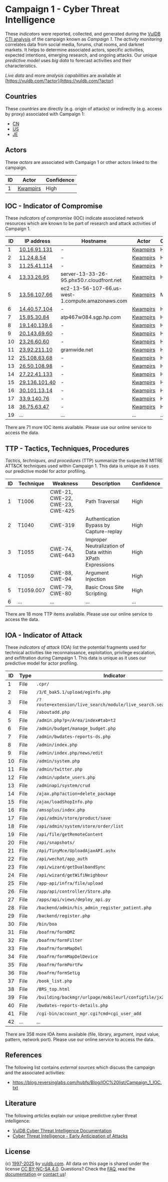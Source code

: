 # Campaign 1 - Cyber Threat Intelligence

These _indicators_ were reported, collected, and generated during the [VulDB CTI analysis](https://vuldb.com/?kb.cti) of the campaign known as _Campaign 1_. The _activity monitoring_ correlates data from social media, forums, chat rooms, and darknet markets. It helps to determine associated actors, specific activities, expected intentions, emerging research, and ongoing attacks. Our unique _predictive model_ uses _big data_ to forecast activities and their characteristics.

_Live data_ and more _analysis capabilities_ are available at [https://vuldb.com/?actor](https://vuldb.com/?actor)

## Countries

These _countries_ are directly (e.g. origin of attacks) or indirectly (e.g. access by proxy) associated with Campaign 1:

* [CN](https://vuldb.com/?country.cn)
* [US](https://vuldb.com/?country.us)
* [JE](https://vuldb.com/?country.je)

## Actors

These _actors_ are associated with Campaign 1 or other actors linked to the campaign.

ID | Actor | Confidence
-- | ----- | ----------
1 | [Kwampirs](https://vuldb.com/?actor.kwampirs) | High

## IOC - Indicator of Compromise

These _indicators of compromise_ (IOC) indicate associated network resources which are known to be part of research and attack activities of Campaign 1.

ID | IP address | Hostname | Actor | Confidence
-- | ---------- | -------- | ----- | ----------
1 | [10.16.91.131](https://vuldb.com/?ip.10.16.91.131) | - | [Kwampirs](https://vuldb.com/?actor.kwampirs) | High
2 | [11.24.8.54](https://vuldb.com/?ip.11.24.8.54) | - | [Kwampirs](https://vuldb.com/?actor.kwampirs) | High
3 | [11.25.41.114](https://vuldb.com/?ip.11.25.41.114) | - | [Kwampirs](https://vuldb.com/?actor.kwampirs) | High
4 | [13.33.26.95](https://vuldb.com/?ip.13.33.26.95) | server-13-33-26-95.phx50.r.cloudfront.net | [Kwampirs](https://vuldb.com/?actor.kwampirs) | High
5 | [13.56.107.66](https://vuldb.com/?ip.13.56.107.66) | ec2-13-56-107-66.us-west-1.compute.amazonaws.com | [Kwampirs](https://vuldb.com/?actor.kwampirs) | Medium
6 | [14.40.57.104](https://vuldb.com/?ip.14.40.57.104) | - | [Kwampirs](https://vuldb.com/?actor.kwampirs) | High
7 | [15.85.30.84](https://vuldb.com/?ip.15.85.30.84) | atp467w084.sgp.hp.com | [Kwampirs](https://vuldb.com/?actor.kwampirs) | High
8 | [19.140.139.6](https://vuldb.com/?ip.19.140.139.6) | - | [Kwampirs](https://vuldb.com/?actor.kwampirs) | High
9 | [20.143.69.60](https://vuldb.com/?ip.20.143.69.60) | - | [Kwampirs](https://vuldb.com/?actor.kwampirs) | High
10 | [23.26.60.60](https://vuldb.com/?ip.23.26.60.60) | - | [Kwampirs](https://vuldb.com/?actor.kwampirs) | High
11 | [23.92.211.10](https://vuldb.com/?ip.23.92.211.10) | gramwide.net | [Kwampirs](https://vuldb.com/?actor.kwampirs) | High
12 | [25.108.63.68](https://vuldb.com/?ip.25.108.63.68) | - | [Kwampirs](https://vuldb.com/?actor.kwampirs) | High
13 | [26.50.108.98](https://vuldb.com/?ip.26.50.108.98) | - | [Kwampirs](https://vuldb.com/?actor.kwampirs) | High
14 | [27.22.41.133](https://vuldb.com/?ip.27.22.41.133) | - | [Kwampirs](https://vuldb.com/?actor.kwampirs) | High
15 | [29.136.101.40](https://vuldb.com/?ip.29.136.101.40) | - | [Kwampirs](https://vuldb.com/?actor.kwampirs) | High
16 | [30.101.13.14](https://vuldb.com/?ip.30.101.13.14) | - | [Kwampirs](https://vuldb.com/?actor.kwampirs) | High
17 | [33.9.140.76](https://vuldb.com/?ip.33.9.140.76) | - | [Kwampirs](https://vuldb.com/?actor.kwampirs) | High
18 | [36.75.63.47](https://vuldb.com/?ip.36.75.63.47) | - | [Kwampirs](https://vuldb.com/?actor.kwampirs) | High
19 | ... | ... | ... | ...

There are 71 more IOC items available. Please use our online service to access the data.

## TTP - Tactics, Techniques, Procedures

_Tactics, techniques, and procedures_ (TTP) summarize the suspected MITRE ATT&CK techniques used within Campaign 1. This data is unique as it uses our predictive model for actor profiling.

ID | Technique | Weakness | Description | Confidence
-- | --------- | -------- | ----------- | ----------
1 | T1006 | CWE-21, CWE-22, CWE-23, CWE-425 | Path Traversal | High
2 | T1040 | CWE-319 | Authentication Bypass by Capture-replay | High
3 | T1055 | CWE-74, CWE-643 | Improper Neutralization of Data within XPath Expressions | High
4 | T1059 | CWE-88, CWE-94 | Argument Injection | High
5 | T1059.007 | CWE-79, CWE-80 | Basic Cross Site Scripting | High
6 | ... | ... | ... | ...

There are 18 more TTP items available. Please use our online service to access the data.

## IOA - Indicator of Attack

These _indicators of attack_ (IOA) list the potential fragments used for technical activities like reconnaissance, exploitation, privilege escalation, and exfiltration during Campaign 1. This data is unique as it uses our predictive model for actor profiling.

ID | Type | Indicator | Confidence
-- | ---- | --------- | ----------
1 | File | `.cpr/` | Low
2 | File | `/3/E_bak5.1/upload/eginfo.php` | High
3 | File | `/?route=extension/live_search/module/live_search.searchresults` | High
4 | File | `/aboutadd.php` | High
5 | File | `/admin.php?p=/Area/index#tab=t2` | High
6 | File | `/admin/budget/manage_budget.php` | High
7 | File | `/admin/bwdates-reports-ds.php` | High
8 | File | `/admin/index.php` | High
9 | File | `/admin/index.php/news/edit` | High
10 | File | `/admin/system.php` | High
11 | File | `/admin/twitter.php` | High
12 | File | `/admin/update_users.php` | High
13 | File | `/adminapi/system/crud` | High
14 | File | `/ajax.php?action=delete_package` | High
15 | File | `/ajax/loadShopInfo.php` | High
16 | File | `/amssplus/index.php` | High
17 | File | `/api/admin/store/product/save` | High
18 | File | `/api/admin/system/store/order/list` | High
19 | File | `/api/file/getRemoteContent` | High
20 | File | `/api/snapshots/` | High
21 | File | `/Api/TinyMce/UploadAjaxAPI.ashx` | High
22 | File | `/api/wechat/app_auth` | High
23 | File | `/api/wizard/getDualbandSync` | High
24 | File | `/api/wizard/getWifiNeighbour` | High
25 | File | `/app-api/infra/file/upload` | High
26 | File | `/app/api/controller/Store.php` | High
27 | File | `/apps/api/views/deploy_api.py` | High
28 | File | `/backend/admin/his_admin_register_patient.php` | High
29 | File | `/backend/register.php` | High
30 | File | `/bin/boa` | Medium
31 | File | `/boafrm/formDMZ` | High
32 | File | `/boafrm/formFilter` | High
33 | File | `/boafrm/formMapDel` | High
34 | File | `/boafrm/formMapDelDevice` | High
35 | File | `/boafrm/formPortFw` | High
36 | File | `/boafrm/formSetLg` | High
37 | File | `/book_list.php` | High
38 | File | `/BRS_top.html` | High
39 | File | `/building/backmgr/urlpage/mobileurl/configfile/jx2_config.ini` | High
40 | File | `/bwdates-reports-details.php` | High
41 | File | `/cgi-bin/account_mgr.cgi?cmd=cgi_user_add` | High
42 | ... | ... | ...

There are 358 more IOA items available (file, library, argument, input value, pattern, network port). Please use our online service to access the data.

## References

The following list contains _external sources_ which discuss the campaign and the associated activities:

* https://blog.reversinglabs.com/hubfs/Blog/IOC%20list/Campaign_1_IOC.txt

## Literature

The following _articles_ explain our unique predictive cyber threat intelligence:

* [VulDB Cyber Threat Intelligence Documentation](https://vuldb.com/?kb.cti)
* [Cyber Threat Intelligence - Early Anticipation of Attacks](https://www.scip.ch/en/?labs.20201022)

## License

(c) [1997-2025](https://vuldb.com/?kb.changelog) by [vuldb.com](https://vuldb.com/?kb.about). All data on this page is shared under the license [CC BY-NC-SA 4.0](https://creativecommons.org/licenses/by-nc-sa/4.0/). Questions? Check the [FAQ](https://vuldb.com/?kb.faq), read the [documentation](https://vuldb.com/?kb) or [contact us](https://vuldb.com/?contact)!
